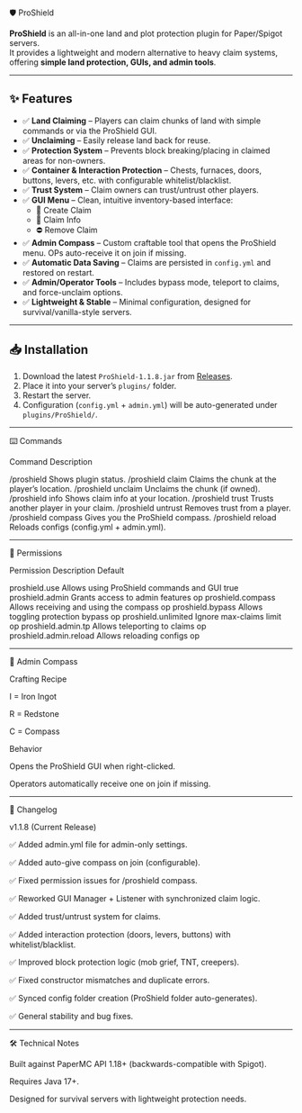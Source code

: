 🛡️ ProShield

**ProShield** is an all-in-one land and plot protection plugin for Paper/Spigot servers.  
It provides a lightweight and modern alternative to heavy claim systems, offering **simple land protection, GUIs, and admin tools**.

---

## ✨ Features

- ✅ **Land Claiming** – Players can claim chunks of land with simple commands or via the ProShield GUI.  
- ✅ **Unclaiming** – Easily release land back for reuse.  
- ✅ **Protection System** – Prevents block breaking/placing in claimed areas for non-owners.  
- ✅ **Container & Interaction Protection** – Chests, furnaces, doors, buttons, levers, etc. with configurable whitelist/blacklist.  
- ✅ **Trust System** – Claim owners can trust/untrust other players.  
- ✅ **GUI Menu** – Clean, intuitive inventory-based interface:  
  - 🌱 Create Claim  
  - 📜 Claim Info  
  - ⛔ Remove Claim  
- ✅ **Admin Compass** – Custom craftable tool that opens the ProShield menu. OPs auto-receive it on join if missing.  
- ✅ **Automatic Data Saving** – Claims are persisted in `config.yml` and restored on restart.  
- ✅ **Admin/Operator Tools** – Includes bypass mode, teleport to claims, and force-unclaim options.  
- ✅ **Lightweight & Stable** – Minimal configuration, designed for survival/vanilla-style servers.  

---

## 📥 Installation

1. Download the latest `ProShield-1.1.8.jar` from [Releases](https://github.com/snazzyatoms/ProShield/releases).  
2. Place it into your server’s `plugins/` folder.  
3. Restart the server.  
4. Configuration (`config.yml` + `admin.yml`) will be auto-generated under `plugins/ProShield/`.

---

⌨️ Commands

Command	Description

/proshield	Shows plugin status.
/proshield claim	Claims the chunk at the player’s location.
/proshield unclaim	Unclaims the chunk (if owned).
/proshield info	Shows claim info at your location.
/proshield trust <player>	Trusts another player in your claim.
/proshield untrust <player>	Removes trust from a player.
/proshield compass	Gives you the ProShield compass.
/proshield reload	Reloads configs (config.yml + admin.yml).



---

🔑 Permissions

Permission	Description	Default

proshield.use	Allows using ProShield commands and GUI	true
proshield.admin	Grants access to admin features	op
proshield.compass	Allows receiving and using the compass	op
proshield.bypass	Allows toggling protection bypass	op
proshield.unlimited	Ignore max-claims limit	op
proshield.admin.tp	Allows teleporting to claims	op
proshield.admin.reload	Allows reloading configs	op



---

🧭 Admin Compass

Crafting Recipe

I = Iron Ingot

R = Redstone

C = Compass


Behavior

Opens the ProShield GUI when right-clicked.

Operators automatically receive one on join if missing.



---

📜 Changelog

v1.1.8 (Current Release)

✅ Added admin.yml file for admin-only settings.

✅ Added auto-give compass on join (configurable).

✅ Fixed permission issues for /proshield compass.

✅ Reworked GUI Manager + Listener with synchronized claim logic.

✅ Added trust/untrust system for claims.

✅ Added interaction protection (doors, levers, buttons) with whitelist/blacklist.

✅ Improved block protection logic (mob grief, TNT, creepers).

✅ Fixed constructor mismatches and duplicate errors.

✅ Synced config folder creation (ProShield folder auto-generates).

✅ General stability and bug fixes.



---

🛠️ Technical Notes

Built against PaperMC API 1.18+ (backwards-compatible with Spigot).

Requires Java 17+.

Designed for survival servers with lightweight protection needs.
